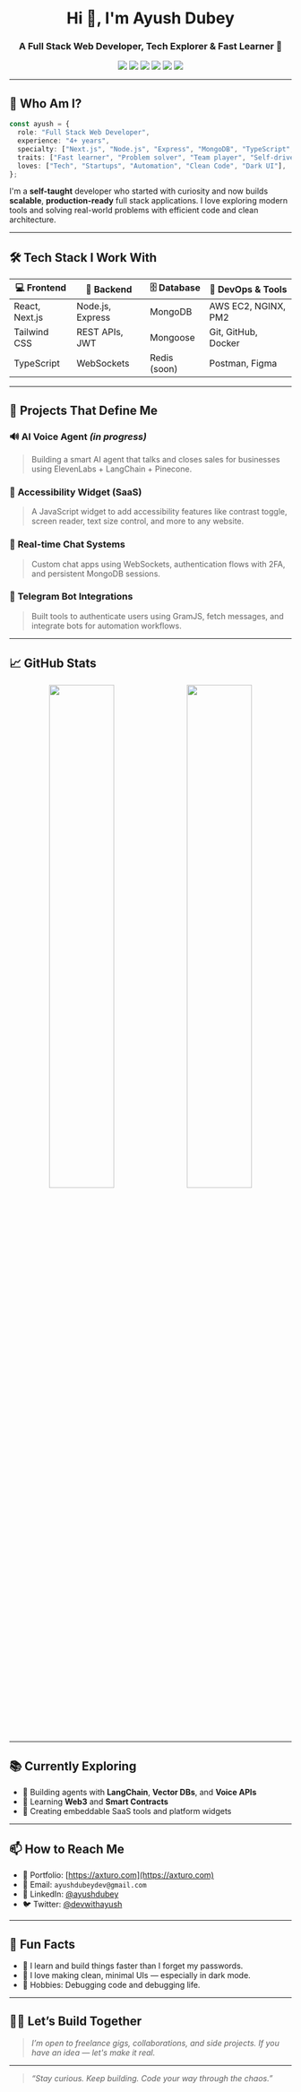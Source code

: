 <h1 align="center">Hi 👋, I'm Ayush Dubey</h1>
<h3 align="center">A Full Stack Web Developer, Tech Explorer & Fast Learner 🚀</h3>

<p align="center">
  <img src="https://img.shields.io/badge/Code-JavaScript-informational?style=flat&logo=javascript&logoColor=white&color=F7DF1E" />
  <img src="https://img.shields.io/badge/Code-TypeScript-blue?style=flat&logo=typescript&logoColor=white" />
  <img src="https://img.shields.io/badge/Framework-Next.js-black?style=flat&logo=nextdotjs" />
  <img src="https://img.shields.io/badge/Backend-Node.js-brightgreen?style=flat&logo=node.js" />
  <img src="https://img.shields.io/badge/Database-MongoDB-green?style=flat&logo=mongodb" />
  <img src="https://img.shields.io/badge/Cloud-AWS-orange?style=flat&logo=amazonaws" />
</p>

---

## 🧠 Who Am I?

```ts
const ayush = {
  role: "Full Stack Web Developer",
  experience: "4+ years",
  specialty: ["Next.js", "Node.js", "Express", "MongoDB", "TypeScript", "WebSockets"],
  traits: ["Fast learner", "Problem solver", "Team player", "Self-driven"],
  loves: ["Tech", "Startups", "Automation", "Clean Code", "Dark UI"],
};
```

I'm a **self-taught** developer who started with curiosity and now builds **scalable**, **production-ready** full stack applications. I love exploring modern tools and solving real-world problems with efficient code and clean architecture.

---

## 🛠️ Tech Stack I Work With

| 💻 Frontend        | 🔧 Backend         | 🗄️ Database     | 🚀 DevOps & Tools     |
|-------------------|--------------------|----------------|------------------------|
| React, Next.js    | Node.js, Express   | MongoDB        | AWS EC2, NGINX, PM2    |
| Tailwind CSS      | REST APIs, JWT     | Mongoose       | Git, GitHub, Docker    |
| TypeScript        | WebSockets         | Redis (soon)   | Postman, Figma         |

---

## 📂 Projects That Define Me

### 🔊 **AI Voice Agent** *(in progress)*
> Building a smart AI agent that talks and closes sales for businesses using ElevenLabs + LangChain + Pinecone.

### 🧩 **Accessibility Widget (SaaS)**
> A JavaScript widget to add accessibility features like contrast toggle, screen reader, text size control, and more to any website.

### 💬 **Real-time Chat Systems**
> Custom chat apps using WebSockets, authentication flows with 2FA, and persistent MongoDB sessions.

### 🧠 **Telegram Bot Integrations**
> Built tools to authenticate users using GramJS, fetch messages, and integrate bots for automation workflows.

---

## 📈 GitHub Stats

<p align="center">
  <img src="https://github-readme-stats.vercel.app/api?username=ayushdubeydev&show_icons=true&theme=radical" width="48%" />
  <img src="https://github-readme-streak-stats.herokuapp.com/?user=ayushdubeydev&theme=radical" width="48%" />
</p>

---

## 📚 Currently Exploring

- 🤖 Building agents with **LangChain**, **Vector DBs**, and **Voice APIs**
- 🧠 Learning **Web3** and **Smart Contracts**
- 🔗 Creating embeddable SaaS tools and platform widgets

---

## 📫 How to Reach Me

- 🔗 Portfolio: [https://axturo.com](https://axturo.com)
- 📧 Email: `ayushdubeydev@gmail.com`
- 💼 LinkedIn: [@ayushdubey](https://www.linkedin.com/in/ayushdubey)
- 🐦 Twitter: [@devwithayush](https://twitter.com/devwithayush)

---

## 🧘 Fun Facts

- 🧠 I learn and build things faster than I forget my passwords.
- 🎯 I love making clean, minimal UIs — especially in dark mode.
- 🧩 Hobbies: Debugging code and debugging life.

---

## 🧑‍💻 Let’s Build Together

> *I’m open to freelance gigs, collaborations, and side projects. If you have an idea — let's make it real.*

---

> _“Stay curious. Keep building. Code your way through the chaos.”_
